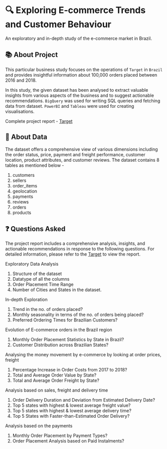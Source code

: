 # 🔍 Exploring E-commerce Trends and Customer Behaviour
An exploratory and in-depth study of the e-commerce market in Brazil.  

## 📚 About Project
This particular business study focuses on the operations of `Target` in `Brazil` and provides insightful information about 100,000 orders placed between 2016 and 2018. 

In this study, the given dataset has been analysed to extract valuable insights from various aspects of the business and to suggest actionable recommendations. `BigQuery` was used for writing SQL queries and fetching data from dataset. `PowerBI` and `Tableau` were used for creating visualisations.

Complete project report - [Target](https://aditya-shinde16.github.io/Target_Case_Study/Target_Project.pdf)
## 🧾 About Data
The dataset offers a comprehensive view of various dimensions including the order status, price, payment and freight performance, customer location, product attributes, and customer reviews.
The dataset contains 8 tables as mentioned below -
1. customers
2. sellers
3. order_items
4. geolocation  
5. payments
6. reviews
7. orders
8. products

## ❓ Questions Asked
The project report includes a comprehensive analysis, insights, and actionable recommendations in response to the following questions. For detailed information, please refer to the [Target](https://aditya-shinde16.github.io/Target_Case_Study/Target_Project.pdf) to view the report.

Exploratory Data Analysis	
1. Structure of the dataset	
2. Datatype of all the columns 	
3. Order Placement Time Range 	
4. Number of Cities and States in the dataset.	

In-depth Exploration	
1. Trend in the no. of orders placed?	
2. Monthly seasonality in terms of the no. of orders being placed?	
3. Preferred Ordering Times for Brazilian Customers? 	

Evolution of E-commerce orders in the Brazil region	
1. Monthly Order Placement Statistics by State in Brazil?	
2. Customer Distribution across Brazilian States?	

Analysing the money movement by e-commerce by looking at order prices, freight	
1. Percentage Increase in Order Costs from 2017 to 2018?
2. Total and Average Order Value by State?
3. Total and Average Order Freight by State?	

Analysis based on sales, freight and delivery time	
1. Order Delivery Duration and Deviation from Estimated Delivery Date?
2. Top 5 states with highest & lowest average freight value?	
3. Top 5 states with highest & lowest average delivery time?	
4. Top 5 States with Faster-than-Estimated Order Delivery?

Analysis based on the payments	
1. Monthly Order Placement by Payment Types?	
2. Order Placement Analysis based on Paid Instalments?	
